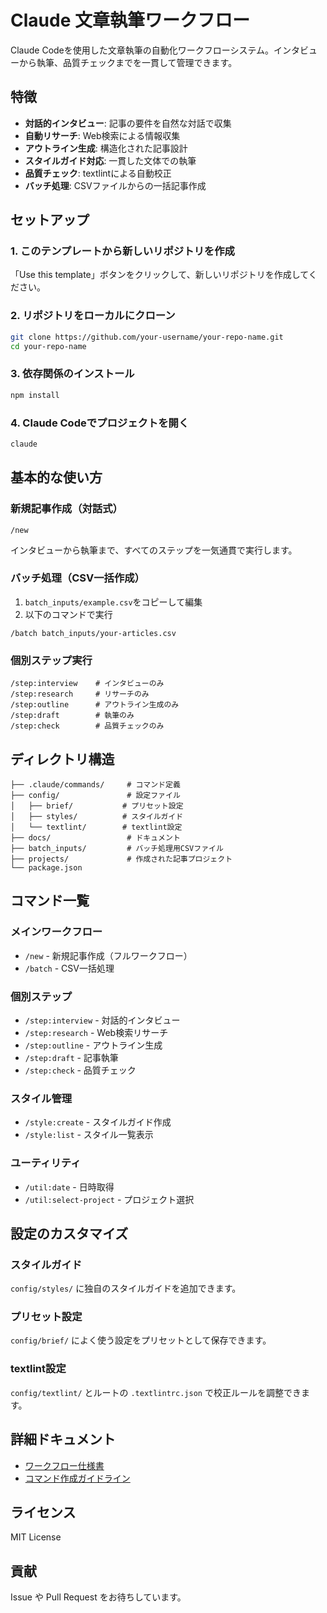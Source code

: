# Claude 文章執筆ワークフロー

Claude Codeを使用した文章執筆の自動化ワークフローシステム。インタビューから執筆、品質チェックまでを一貫して管理できます。

## 特徴

- **対話的インタビュー**: 記事の要件を自然な対話で収集
- **自動リサーチ**: Web検索による情報収集
- **アウトライン生成**: 構造化された記事設計
- **スタイルガイド対応**: 一貫した文体での執筆
- **品質チェック**: textlintによる自動校正
- **バッチ処理**: CSVファイルからの一括記事作成

## セットアップ

### 1. このテンプレートから新しいリポジトリを作成

「Use this template」ボタンをクリックして、新しいリポジトリを作成してください。

### 2. リポジトリをローカルにクローン

```bash
git clone https://github.com/your-username/your-repo-name.git
cd your-repo-name
```

### 3. 依存関係のインストール

```bash
npm install
```

### 4. Claude Codeでプロジェクトを開く

```bash
claude
```

## 基本的な使い方

### 新規記事作成（対話式）

```
/new
```

インタビューから執筆まで、すべてのステップを一気通貫で実行します。

### バッチ処理（CSV一括作成）

1. `batch_inputs/example.csv`をコピーして編集
2. 以下のコマンドで実行

```
/batch batch_inputs/your-articles.csv
```

### 個別ステップ実行

```
/step:interview    # インタビューのみ
/step:research     # リサーチのみ
/step:outline      # アウトライン生成のみ
/step:draft        # 執筆のみ
/step:check        # 品質チェックのみ
```

## ディレクトリ構造

```
├── .claude/commands/     # コマンド定義
├── config/               # 設定ファイル
│   ├── brief/           # プリセット設定
│   ├── styles/          # スタイルガイド
│   └── textlint/        # textlint設定
├── docs/                 # ドキュメント
├── batch_inputs/         # バッチ処理用CSVファイル
├── projects/             # 作成された記事プロジェクト
└── package.json
```

## コマンド一覧

### メインワークフロー
- `/new` - 新規記事作成（フルワークフロー）
- `/batch` - CSV一括処理

### 個別ステップ
- `/step:interview` - 対話的インタビュー
- `/step:research` - Web検索リサーチ
- `/step:outline` - アウトライン生成
- `/step:draft` - 記事執筆
- `/step:check` - 品質チェック

### スタイル管理
- `/style:create` - スタイルガイド作成
- `/style:list` - スタイル一覧表示

### ユーティリティ
- `/util:date` - 日時取得
- `/util:select-project` - プロジェクト選択

## 設定のカスタマイズ

### スタイルガイド

`config/styles/` に独自のスタイルガイドを追加できます。

### プリセット設定

`config/brief/` によく使う設定をプリセットとして保存できます。

### textlint設定

`config/textlint/` とルートの `.textlintrc.json` で校正ルールを調整できます。

## 詳細ドキュメント

- [ワークフロー仕様書](docs/WRITING_WORKFLOW.md)
- [コマンド作成ガイドライン](docs/COMMAND_GUIDELINES.md)

## ライセンス

MIT License

## 貢献

Issue や Pull Request をお待ちしています。